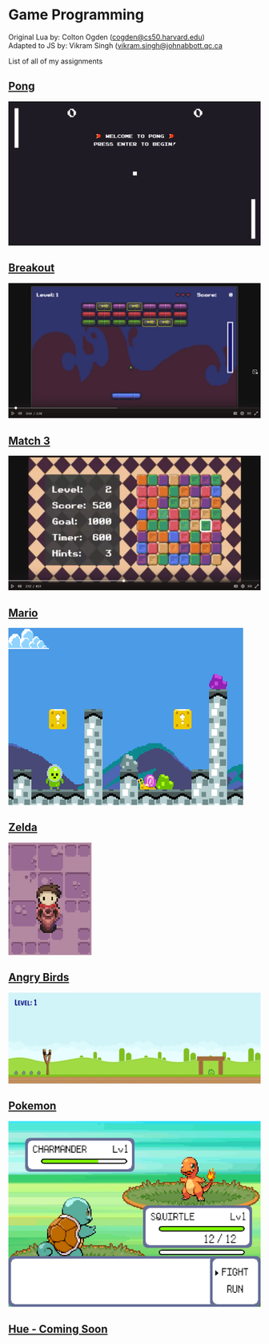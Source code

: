 # Game Programming
Original Lua by: Colton Ogden (cogden@cs50.harvard.edu)<br>
Adapted to JS by: Vikram Singh (vikram.singh@johnabbott.qc.ca

List of all of my assignments

## [Pong](./0.%20Pong/)
![Pong](./0.%20Pong/README/Pong.PNG)

## [Breakout](./1.%20Breakout/)
![Breakout](./1.%20Breakout/images/thumbnail.png)

## [Match 3](./2.%20Match%203/)
![Match3](./2.%20Match%203/assets/images/thumbnail.png)

## [Mario](./3.%20Mario/)
![Mario](./3.%20Mario/assets/images/Flower.gif)

## [Zelda](./4.%20Zelda/)
![Zelda](./4.%20Zelda/assets/images/Lifting-Pot.gif)

## [Angry Birds](./5.%20Angry%20Birds/)
![AngryBirds](./5.%20Angry%20Birds/assets/images/Blue.gif)

## [Pokemon](./6.%20Pokemon/)
![Pokemon](./6.%20Pokemon/assets/images/Stats-Progress.gif)

## [Hue - Coming Soon](./Hue)
